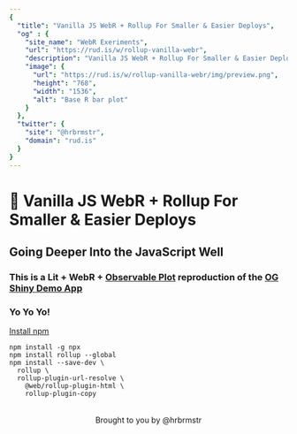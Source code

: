 ```yaml
---
{
  "title": "Vanilla JS WebR + Rollup For Smaller & Easier Deploys",
  "og" : {
    "site_name": "WebR Exeriments",
    "url": "https://rud.is/w/rollup-vanilla-webr",
    "description": "Vanilla JS WebR + Rollup For Smaller & Easier Deploys",
    "image": {
      "url": "https://rud.is/w/rollup-vanilla-webr/img/preview.png",
      "height": "768",
      "width": "1536",
      "alt": "Base R bar plot"
    }
  },
  "twitter": {
    "site": "@hrbrmstr",
    "domain": "rud.is"
  }
}
---
```


# 🧪 Vanilla JS WebR + Rollup For Smaller & Easier Deploys

<status-message id="status"></status-message>

## Going Deeper Into the JavaScript Well

### This is a Lit + WebR + [Observable Plot](https://github.com/observablehq/plot) reproduction of the [OG Shiny Demo App](https://shiny.rstudio.com/gallery/telephones-by-region.html)

<region-plot id="regionsOutput" svgId="lit-regions">
  <select-list label="Select a region:" id="regionsInput"></select-list>
</region-plot>

### Yo Yo Yo!

[Install npm](https://nodejs.org/en/download/package-manager)

```console
npm install -g npx
npm install rollup --global 
npm install --save-dev \
  rollup \
  rollup-plugin-url-resolve \
	@web/rollup-plugin-html \
	rollup-plugin-copy
```

<p style="text-align:center;margin-top:2rem;">Brought to you by @hrbrmstr</p>
